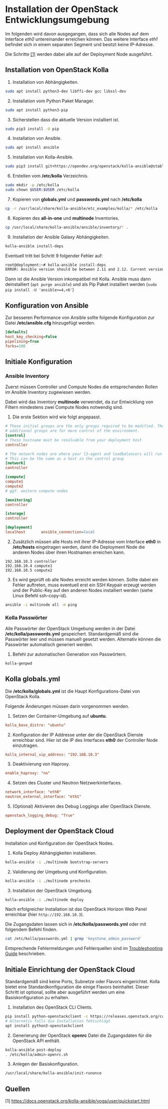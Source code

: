 # Installation der OpenStack Entwicklungsumgebung

Im folgenden wird davon ausgegangen, dass sich alle Nodes auf dem Interface *eth0* untereinander erreichen können. Das weitere Interface *eth1* befindet sich in einem separaten Segment und besitzt keine IP-Adresse.

Die Schritte [[1]](#quelle_1) werden dabei alle auf der Deployment Node ausgeführt.

## Installation von OpenStack Kolla

1. Installation von Abhängigkeiten.

  ```bash
  sudo apt install python3-dev libffi-dev gcc libssl-dev
  ```

2. Installation vom Python Paket Manager.

  ```bash
  sudo apt install python3-pip
  ```

3. Sicherstellen dass die aktuelle Version installiert ist.

  ```bash
  sudo pip3 install -U pip
  ```

4. Installation von Ansible.

  ```bash
  sudo apt install ansible
  ```

5. Installation von Kolla-Ansible.

  ```bash
  sudo pip3 install git+https://opendev.org/openstack/kolla-ansible@stable/yoga
  ```

6. Erstellen vom **/etc/kolla** Verzeichnis.

  ```bash
  sudo mkdir -p /etc/kolla
  sudo chown $USER:$USER /etc/kolla
  ```

7. Kopieren von **globals.yml** und **passwords.yml** nach **/etc/kolla**

  ```bash
  cp -r /usr/local/share/kolla-ansible/etc_examples/kolla/* /etc/kolla
  ```

8. Kopieren des **all-in-one** und **multinode** Inventories.

  ```bash
  cp /usr/local/share/kolla-ansible/ansible/inventory/* .
  ```

9. Installation der Ansible Galaxy Abhängigkeiten.

  ```bash
  kolla-ansible install-deps
  ```

Eventuell tritt bei Schritt 9 folgender Fehler auf:
```bash
root@deployment:~# kolla-ansible install-deps
ERROR: Ansible version should be between 2.11 and 2.12. Current version is 2.9.6 which is not supported
````

Dann ist die Ansible Version inkompatibel mit Kolla. Ansible muss dann deinstalliert (`apt purge ansible`) und als Pip Paket installiert werden (`sudo pip install -U 'ansible>=4,<6'`)

## Konfiguration von Ansible

Zur besseren Performance von Ansible sollte folgende Konfiguration zur Datei **/etc/ansible.cfg** hinzugefügt werden.

```ini
[defaults]
host_key_checking=False
pipelining=True
forks=100
```

## Initiale Konfiguration

### Ansible Inventory

Zuerst müssen Controller und Compute Nodes die entsprechenden Rollen im Ansible Inventory zugewiesen werden.

Dabei wird das Inventory **multinode** verwendet, da zur Entwicklung von Filtern mindestens zwei Compute Nodes notwendig sind.

1. Die erste Sektion wird wie folgt angepasst.

  ```ini
  # These initial groups are the only groups required to be modified. The
  # additional groups are for more control of the environment.
  [control]
  # These hostname must be resolvable from your deployment host
  controller

  # The network nodes are where your l3-agent and loadbalancers will run
  # This can be the same as a host in the control group
  [network]
  controller

  [compute]
  compute1
  compute2
  # ggf. weitere compute nodes

  [monitoring]
  controller

  [storage]
  controller

  [deployment]
  localhost       ansible_connection=local
  ```

2. Zusätzlich müssen alle Hosts mit ihrer IP-Adresse vom Interface **eth0** in **/etc/hosts** eingetragen werden, damit die Deployment Node die anderen Nodes über ihren Hostnamen erreichen kann.

  ```text
  192.168.10.3 controller
  192.168.10.4 compute1
  192.168.10.5 compute2
  ```

3. Es wird geprüft ob alle Nodes erreicht werden können. Sollte dabei ein Fehler auftreten, muss eventuell erst ein SSH Keypair erzeugt werden und der Public-Key auf den anderen Nodes installiert werden (siehe Linux Befehl ssh-copy-id).

  ```bash
  ansible -i multinode all -m ping
  ```

### Kolla Passwörter

Alle Passwörter der OpenStack Umgebung werden in der Datei **/etc/kolla/passwords.yml** gespeichert. Standardgemäß sind die Passwörter leer und müssen manuell gesetzt werden. Alternativ können die Passwörter automatisch generiert werden.

1. Befehl zur automatischen Generation von Passwörtern.

  ```bash
  kolla-genpwd
  ```

## Kolla globals.yml

Die **/etc/kolla/globals.yml** ist die Haupt Konfigurations-Datei von OpenStack Kolla.

Folgende Änderungen müssen darin vorgenommen werden.

1. Setzen der Container-Umgebung auf **ubuntu**.

  ```ini
  kolla_base_distro: "ubuntu"
  ```

2. Konfiguration der IP Addresse unter der die OpenStack Dienste erreichbar sind. Hier ist die IP des Interfaces **eth0** der Controller Node einzutragen.

  ```ini
  kolla_internal_vip_address: "192.168.10.3"
  ```

3. Deaktivierung von Haproxy.

  ```ini
  enable_haproxy: "no"
  ````

4. Setzen des Cluster und Neutron Netzwerkinterfaces.

  ```ini
  network_interface: "eth0"
  neutron_external_interface: "eth1"
  ```

5. (Optional) Aktivieren des Debug Loggings aller OpenStack Dienste.

  ```ini
  openstack_logging_debug: "True"
  ```

## Deployment der OpenStack Cloud

Installation und Konfiguration der OpenStack Nodes.

1. Kolla Deploy Abhängigkeiten installieren.

  ```bash
  kolla-ansible -i ./multinode bootstrap-servers
  ```

2. Validierung der Umgebung und Konfiguration.

  ```bash
  kolla-ansible -i ./multinode prechecks
  ````

3. Installation der OpenStack Umgebung.

  ```bash
  kolla-ansible -i ./multinode deploy
  ```

Nach erfolgreicher Installation ist das OpenStack Horizon Web Panel erreichbar (hier `http://192.168.10.3`).

Die Zugangsdaten lassen sich in **/etc/kolla/passwords.yml** oder mit folgendem Befehl finden.

```bash
cat /etc/kolla/passwords.yml | grep 'keystone_admin_password'
```

Entsprechende Fehlermeldungen und Fehlerquellen sind im [Troubleshooting Guide](https://docs.openstack.org/kolla-ansible/yoga/user/troubleshooting.html) beschrieben.

## Initiale Einrichtung der OpenStack Cloud

Standardgemäß sind keine Ports, Subnetze oder Flavors eingerichtet. Kolla bietet eine Standardkonfiguration die einige Flavors beinhaltet. Dieser Schritt ist optional, sollte aber ausgeführt werden um eine Basiskonfiguration zu erhalten.

1. Installation des OpenStack CLI Clients.

  ```bash
  pip install python-openstackclient -c https://releases.openstack.org/constraints/upper/yoga
  # Alternativ falls die Installation fehlschlägt
  apt install python3-openstackclient
  ````

2. Generierung der OpenStack **openrc** Datei die Zugangsdaten für die OpenStack API enthält.

  ```bash
  kolla-ansible post-deploy
  . /etc/kolla/admin-openrc.sh
  ```

3. Anlegen der Basiskonfiguration.

  ```bash
  /usr/local/share/kolla-ansible/init-runonce
  ```
  
## Quellen

<a id="quelle_1">[1]</a>
<https://docs.openstack.org/kolla-ansible/yoga/user/quickstart.html>
